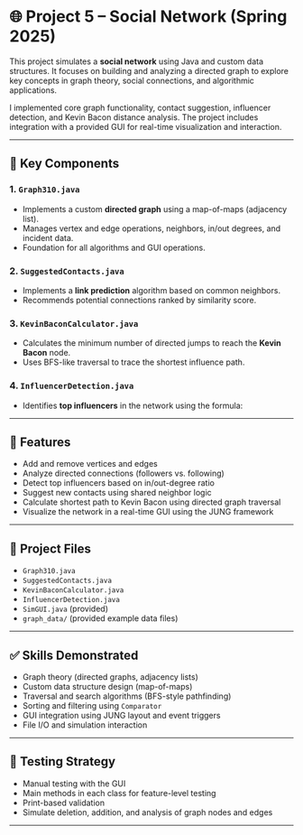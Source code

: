 # 🌐 Project 5 – Social Network (Spring 2025)

This project simulates a **social network** using Java and custom data structures. It focuses on building and analyzing a directed graph to explore key concepts in graph theory, social connections, and algorithmic applications.

I implemented core graph functionality, contact suggestion, influencer detection, and Kevin Bacon distance analysis. The project includes integration with a provided GUI for real-time visualization and interaction.

---

## 🧩 Key Components

### 1. `Graph310.java`
- Implements a custom **directed graph** using a map-of-maps (adjacency list).
- Manages vertex and edge operations, neighbors, in/out degrees, and incident data.
- Foundation for all algorithms and GUI operations.

### 2. `SuggestedContacts.java`
- Implements a **link prediction** algorithm based on common neighbors.
- Recommends potential connections ranked by similarity score.

### 3. `KevinBaconCalculator.java`
- Calculates the minimum number of directed jumps to reach the **Kevin Bacon** node.
- Uses BFS-like traversal to trace the shortest influence path.

### 4. `InfluencerDetection.java`
- Identifies **top influencers** in the network using the formula:

---

## 📌 Features

- Add and remove vertices and edges
- Analyze directed connections (followers vs. following)
- Detect top influencers based on in/out-degree ratio
- Suggest new contacts using shared neighbor logic
- Calculate shortest path to Kevin Bacon using directed graph traversal
- Visualize the network in a real-time GUI using the JUNG framework

---

## 📁 Project Files

- `Graph310.java`
- `SuggestedContacts.java`
- `KevinBaconCalculator.java`
- `InfluencerDetection.java`
- `SimGUI.java` (provided)
- `graph_data/` (provided example data files)

---

## ✅ Skills Demonstrated

- Graph theory (directed graphs, adjacency lists)
- Custom data structure design (map-of-maps)
- Traversal and search algorithms (BFS-style pathfinding)
- Sorting and filtering using `Comparator`
- GUI integration using JUNG layout and event triggers
- File I/O and simulation interaction

---

## 🧪 Testing Strategy

- Manual testing with the GUI
- Main methods in each class for feature-level testing
- Print-based validation 
- Simulate deletion, addition, and analysis of graph nodes and edges

---